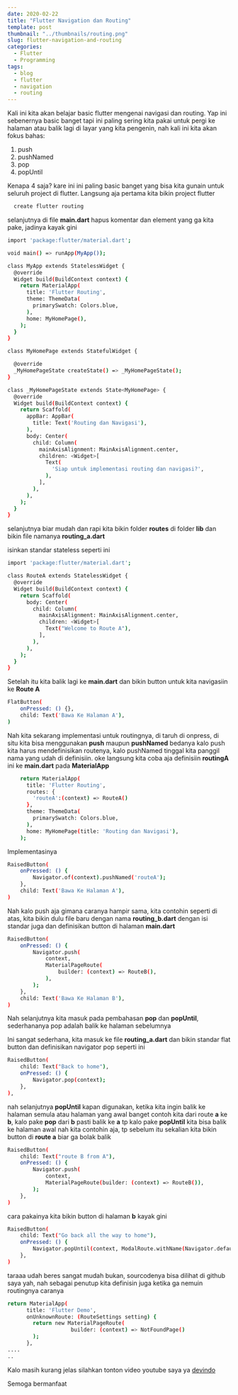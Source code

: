 ```yaml
---
date: 2020-02-22
title: "Flutter Navigation dan Routing"
template: post
thumbnail: "../thumbnails/routing.png"
slug: flutter-navigation-and-routing
categories:
  - Flutter
  - Programming
tags:
  - blog
  - flutter
  - navigation
  - routing
---
```


Kali ini kita akan belajar basic flutter mengenai navigasi dan routing. Yap ini sebenernya basic banget tapi ini paling sering kita pakai untuk pergi ke halaman atau balik lagi di layar yang kita pengenin, nah kali ini kita akan fokus bahas:

1. push
2. pushNamed
3. pop
4. popUntil

Kenapa 4 saja? kare ini ini paling basic banget yang bisa kita gunain untuk seluruh project di flutter. Langsung aja pertama kita bikin project flutter

```bash
  create flutter routing
```
selanjutnya di file **main.dart** hapus komentar dan element yang ga kita pake, jadinya kayak gini

```bash
import 'package:flutter/material.dart';

void main() => runApp(MyApp());

class MyApp extends StatelessWidget {
  @override
  Widget build(BuildContext context) {
    return MaterialApp(
      title: 'Flutter Routing',
      theme: ThemeData(
        primarySwatch: Colors.blue,
      ),
      home: MyHomePage(),
    );
  }
}

class MyHomePage extends StatefulWidget {

  @override
  _MyHomePageState createState() => _MyHomePageState();
}

class _MyHomePageState extends State<MyHomePage> {
  @override
  Widget build(BuildContext context) {
    return Scaffold(
      appBar: AppBar(
        title: Text('Routing dan Navigasi'),
      ),
      body: Center(
        child: Column(
          mainAxisAlignment: MainAxisAlignment.center,
          children: <Widget>[
            Text(
              'Siap untuk implementasi routing dan navigasi?',
            ),
          ],
        ),
      ),
    );
  }
}
```

selanjutnya biar mudah dan rapi kita bikin folder **routes** di folder **lib** dan bikin file namanya **routing_a.dart**

isinkan standar stateless seperti ini

```bash
import 'package:flutter/material.dart';

class RouteA extends StatelessWidget {
  @override
  Widget build(BuildContext context) {
    return Scaffold(
      body: Center(
        child: Column(
          mainAxisAlignment: MainAxisAlignment.center,
          children: <Widget>[
            Text("Welcome to Route A"),
          ],
        ),
      ),
    );
  }
}
```

Setelah itu kita balik lagi ke **main.dart** dan bikin button untuk kita navigasiin ke **Route A**

```bash
FlatButton(
    onPressed: () {},
    child: Text('Bawa Ke Halaman A'),
)
```

Nah kita sekarang implementasi untuk routingnya, di taruh di onpress, di situ kita bisa menggunakan **push** maupun **pushNamed** bedanya kalo push kita harus mendefinisikan routenya, kalo pushNamed tinggal kita panggil nama yang udah di definisiin. oke langsung kita coba aja definisiin **routingA** ini ke **main.dart** pada **MaterialApp**

```bash
    return MaterialApp(
      title: 'Flutter Routing',
      routes: {
        'routeA':(context) => RouteA()
      },
      theme: ThemeData(
        primarySwatch: Colors.blue,
      ),
      home: MyHomePage(title: 'Routing dan Navigasi'),
    );
```

Implementasinya

```bash
RaisedButton(
    onPressed: () {
        Navigator.of(context).pushNamed('routeA');
    },
    child: Text('Bawa Ke Halaman A'),
)
```
Nah kalo push aja gimana caranya hampir sama, kita contohin seperti di atas, kita bikin dulu file baru dengan nama **routing_b.dart** dengan isi standar juga dan definisikan button di halaman **main.dart**


```bash
RaisedButton(
    onPressed: () {
        Navigator.push(
            context,
            MaterialPageRoute(
                builder: (context) => RouteB(),
            ),
        );
    },
    child: Text('Bawa Ke Halaman B'),
)
```

Nah selanjutnya kita masuk pada pembahasan **pop** dan **popUntil**, sederhananya pop adalah balik ke halaman sebelumnya

Ini sangat sederhana, kita masuk ke file **routing_a.dart** dan bikin standar flat button dan definisikan navigator pop seperti ini

```bash
RaisedButton(
    child: Text("Back to home"),
    onPressed: () {
        Navigator.pop(context);
    },
),
```

nah selanjutnya **popUntil** kapan digunakan, ketika kita ingin balik ke halaman semula atau halaman yang awal banget contoh kita dari route **a** ke **b**, kalo pake **pop** dari **b** pasti balik ke **a** tp kalo pake **popUntil** kita bisa balik ke halaman awal nah kita contohin aja, tp sebelum itu sekalian kita bikin button di **route a** biar ga bolak balik

```bash
RaisedButton(
    child: Text("route B from A"),
    onPressed: () {
        Navigator.push(
            context,
            MaterialPageRoute(builder: (context) => RouteB()),
        );
    },
)
```
cara pakainya kita bikin button di halaman **b** kayak gini

```bash
RaisedButton(
    child: Text("Go back all the way to home"),
    onPressed: () {
        Navigator.popUntil(context, ModalRoute.withName(Navigator.defaultRouteName));
    },
)
```

taraaa udah beres sangat mudah bukan, sourcodenya bisa dilihat di github saya yah, nah sebagai penutup kita definisin juga ketika ga nemuin routingnya caranya

```bash
return MaterialApp(
      title: 'Flutter Demo',
      onUnknownRoute: (RouteSettings setting) {
        return new MaterialPageRoute(
                    builder: (context) => NotFoundPage()
        );
      },
....
..
```

Kalo masih kurang jelas silahkan tonton video youtube saya ya [devindo](https://youtube.com/devindo)

Semoga bermanfaat
